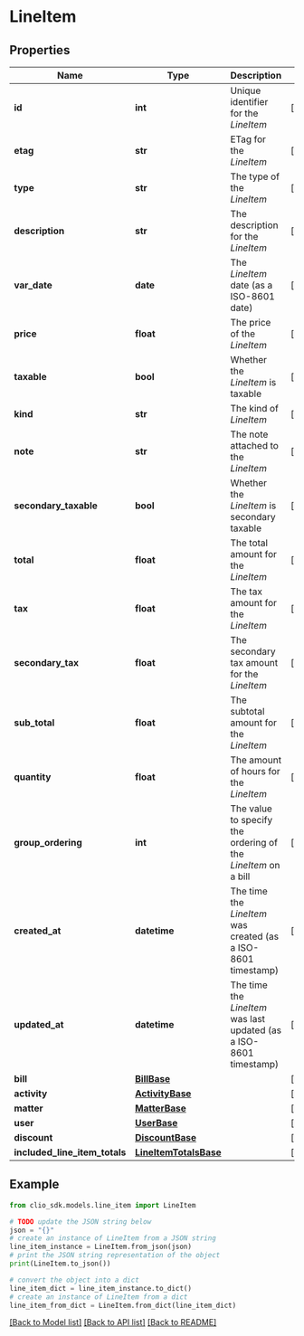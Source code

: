 # LineItem


## Properties

Name | Type | Description | Notes
------------ | ------------- | ------------- | -------------
**id** | **int** | Unique identifier for the *LineItem* | [optional] 
**etag** | **str** | ETag for the *LineItem* | [optional] 
**type** | **str** | The type of the *LineItem* | [optional] 
**description** | **str** | The description for the *LineItem* | [optional] 
**var_date** | **date** | The *LineItem* date (as a ISO-8601 date) | [optional] 
**price** | **float** | The price of the *LineItem* | [optional] 
**taxable** | **bool** | Whether the *LineItem* is taxable | [optional] 
**kind** | **str** | The kind of *LineItem* | [optional] 
**note** | **str** | The note attached to the *LineItem* | [optional] 
**secondary_taxable** | **bool** | Whether the *LineItem* is secondary taxable | [optional] 
**total** | **float** | The total amount for the *LineItem* | [optional] 
**tax** | **float** | The tax amount for the *LineItem* | [optional] 
**secondary_tax** | **float** | The secondary tax amount for the *LineItem* | [optional] 
**sub_total** | **float** | The subtotal amount for the *LineItem* | [optional] 
**quantity** | **float** | The amount of hours for the *LineItem* | [optional] 
**group_ordering** | **int** | The value to specify the ordering of the *LineItem* on a bill | [optional] 
**created_at** | **datetime** | The time the *LineItem* was created (as a ISO-8601 timestamp) | [optional] 
**updated_at** | **datetime** | The time the *LineItem* was last updated (as a ISO-8601 timestamp) | [optional] 
**bill** | [**BillBase**](BillBase.md) |  | [optional] 
**activity** | [**ActivityBase**](ActivityBase.md) |  | [optional] 
**matter** | [**MatterBase**](MatterBase.md) |  | [optional] 
**user** | [**UserBase**](UserBase.md) |  | [optional] 
**discount** | [**DiscountBase**](DiscountBase.md) |  | [optional] 
**included_line_item_totals** | [**LineItemTotalsBase**](LineItemTotalsBase.md) |  | [optional] 

## Example

```python
from clio_sdk.models.line_item import LineItem

# TODO update the JSON string below
json = "{}"
# create an instance of LineItem from a JSON string
line_item_instance = LineItem.from_json(json)
# print the JSON string representation of the object
print(LineItem.to_json())

# convert the object into a dict
line_item_dict = line_item_instance.to_dict()
# create an instance of LineItem from a dict
line_item_from_dict = LineItem.from_dict(line_item_dict)
```
[[Back to Model list]](../README.md#documentation-for-models) [[Back to API list]](../README.md#documentation-for-api-endpoints) [[Back to README]](../README.md)


